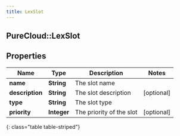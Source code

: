 ```yaml
---
title: LexSlot
---
```

## PureCloud::LexSlot

## Properties

|Name | Type | Description | Notes|
|------------ | ------------- | ------------- | -------------|
| **name** | **String** | The slot name | |
| **description** | **String** | The slot description | [optional] |
| **type** | **String** | The slot type | |
| **priority** | **Integer** | The priority of the slot | [optional] |
{: class="table table-striped"}


